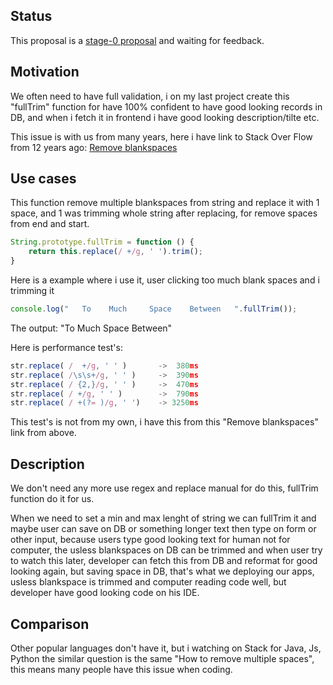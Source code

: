 ## Status

This proposal is a [stage-0 proposal](https://github.com/tc39/proposals/blob/master/stage-0-proposals.md) and waiting for feedback.

## Motivation

We often need to have full validation, i on my last project create this "fullTrim" function for have 100% confident to have good looking records in DB, and when i fetch it in frontend i have good looking description/tilte etc.

This issue is with us from many years, here i have link to Stack Over Flow from 12 years ago:
[Remove blankspaces](https://stackoverflow.com/questions/1981349/regex-to-replace-multiple-spaces-with-a-single-space)


## Use cases

This function remove multiple blankspaces from string and replace it with 1 space, and 1 was trimming whole string after replacing, for remove spaces from end and start.

```ts
String.prototype.fullTrim = function () {
    return this.replace(/ +/g, ' ').trim();
}
```

Here is a example where i use it, user clicking too much blank spaces and i trimming it

```ts
console.log("   To    Much     Space    Between   ".fullTrim());
```

The output: "To Much Space Between"


Here is performance test's:
```js
str.replace( /  +/g, ' ' )       ->  380ms
str.replace( /\s\s+/g, ' ' )     ->  390ms
str.replace( / {2,}/g, ' ' )     ->  470ms
str.replace( / +/g, ' ' )        ->  790ms
str.replace( / +(?= )/g, ' ')    -> 3250ms
```

This test's is not from my own, i have this from this "Remove blankspaces" link from above.

## Description

We don't need any more use regex and replace manual for do this, fullTrim function do it for us.

When we need to set a min and max lenght of string we can fullTrim it and maybe user can save on DB or something longer text then type on form or other input, because users type good looking text for human not for computer, the usless blankspaces on DB can be trimmed and when user try to watch this later, developer can fetch this from DB and reformat for good looking again, but saving space in DB, that's what we deploying our apps, usless blankspace is trimmed and computer reading code well, but developer have good looking code on his IDE.

## Comparison

Other popular languages don't have it, but i watching on Stack for Java, Js, Python the similar question is the same "How to remove multiple spaces", this means many people have this issue when coding.
